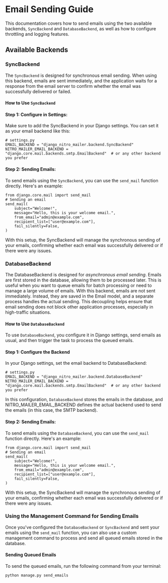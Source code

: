 # Email Sending Guide

This documentation covers how to send emails using the two available backends, `SyncBackend` and `DatabaseBackend`, as well as how to configure throttling and logging features.

## Available Backends

### SyncBackend

The `SyncBackend` is designed for synchronous email sending. When using this backend, emails are sent immediately, and the application waits for a response from the email server to confirm whether the email was successfully delivered or failed.

#### How to Use `SyncBackend`


#### Step 1: Configure in Settings: 
Make sure to add the SyncBackend in your Django settings. You can set it as your email backend like this:

    # settings.py
    EMAIL_BACKEND = "django_nitro_mailer.backend.SyncBackend"
    NITRO_MAILER_EMAIL_BACKEND = "django.core.mail.backends.smtp.EmailBackend"  # or any other backend you prefer


#### Step 2: Sending Emails: 
To send emails using the `SyncBackend`, you can use the `send_mail` function directly. Here's an example:

    from django.core.mail import send_mail
    # Sending an email
    send_mail(
        subject="Welcome!",
        message="Hello, this is your welcome email.",
        from_email="admin@example.com",
        recipient_list=["user@example.com"],
        fail_silently=False,
    )

With this setup, the SyncBackend will manage the synchronous sending of your emails, confirming whether each email was successfully delivered or if there were any issues.

### DatabaseBackend

The DatabaseBackend is designed for *asynchronous email sending*. Emails are first stored in the database, allowing them to be processed later. This is useful when you want to queue emails for batch processing or need to manage a large volume of emails.
With this backend, emails are not sent immediately. Instead, they are saved in the Email model, and a separate process handles the actual sending. This decoupling helps ensure that email sending does not block other application processes, especially in high-traffic situations.

#### How to Use `DatabaseBackend`

To use `DatabaseBackend`, you configure it in Django settings, send emails as usual, and then trigger the task to process the queued emails.

#### Step 1: Configure the Backend

In your Django settings, set the email backend to DatabaseBackend:

    # settings.py
    EMAIL_BACKEND = "django_nitro_mailer.backend.DatabaseBackend"
    NITRO_MAILER_EMAIL_BACKEND = "django.core.mail.backends.smtp.EmailBackend"  # or any other backend you prefer

In this configuration, `DatabaseBackend` stores the emails in the database, and NITRO_MAILER_EMAIL_BACKEND defines the actual backend used to send the emails (in this case, the SMTP backend).

#### Step 2: Sending Emails: 
To send emails using the `DatabaseBackend`, you can use the `send_mail` function directly. Here's an example:

    from django.core.mail import send_mail
    # Sending an email
    send_mail(
        subject="Welcome!",
        message="Hello, this is your welcome email.",
        from_email="admin@example.com",
        recipient_list=["user@example.com"],
        fail_silently=False,
    )

With this setup, the SyncBackend will manage the synchronous sending of your emails, confirming whether each email was successfully delivered or if there were any issues.


### Using the Management Command for Sending Emails

Once you've configured the `DatabaseBackend` or `SyncBackend` and sent your emails using the `send_mail` function, you can also use a custom management command to process and send all queued emails stored in the database.

#### Sending Queued Emails

To send the queued emails, run the following command from your terminal:

    python manage.py send_emails
